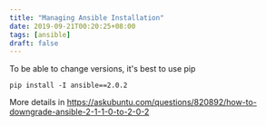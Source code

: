 ```yaml
---
title: "Managing Ansible Installation"
date: 2019-09-21T00:20:25+08:00
tags: [ansible]
draft: false
---
```


To be able to change versions, it's best to use pip
```
pip install -I ansible==2.0.2
```
More details in https://askubuntu.com/questions/820892/how-to-downgrade-ansible-2-1-1-0-to-2-0-2
